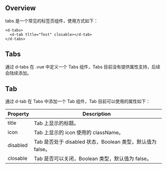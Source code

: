 ## Overview

tabs 是一个常见的标签页组件，使用方式如下：

```Vue
<d-tabs>
  <d-tab tltle="Test" closable></d-tab>
</d-tabs>
```

## Tabs

通过 d-tabs 在 .vue 中定义一个 Tabs 组件，Tabs 目前没有提供属性支持，后续会陆续添加。

## Tab

通过 d-tab 在 Tabs 中添加一个 Tab 组件，Tab 目前可以使用的属性如下：

| Property | Description |
| ---- | ---- |
| title | Tab 上显示的标题。 |
| icon | Tab 上显示的 icon 使用的 className。 |
| disabled | Tab 是否处于 disabled 状态，Boolean 类型，默认值为 false。 |
| closable | Tab 是否可以关闭，Boolean 类型，默认值为 false。|